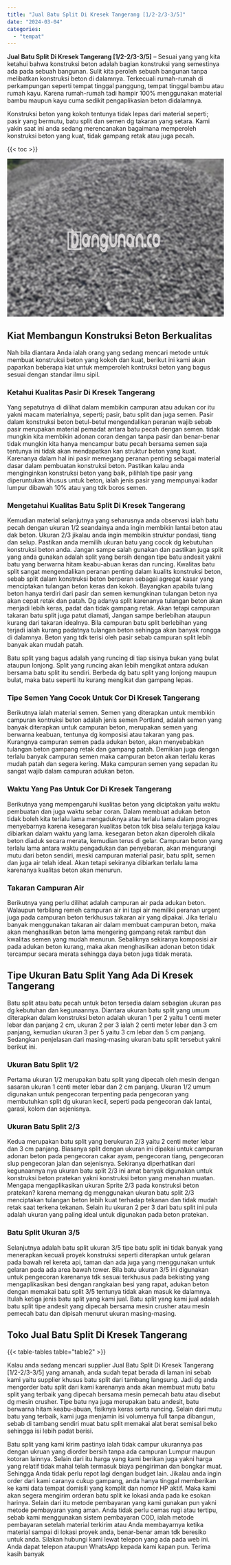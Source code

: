 ```yaml
---
title: "Jual Batu Split Di Kresek Tangerang [1/2-2/3-3/5]"
date: "2024-03-04"
categories: 
  - "tempat"
---
```


**Jual Batu Split Di Kresek Tangerang \[1/2-2/3-3/5\]** – Sesuai yang yang kita ketahui bahwa konstruksi beton adalah bagian konstruksi yang semestinya ada pada sebuah bangunan. Sulit kita peroleh sebuah bangunan tanpa melibatkan konstruksi beton di dalamnya. Terkecuali rumah-rumah di perkampungan seperti tempat tinggal panggung, tempat tinggal bambu atau rumah kayu. Karena rumah-rumah tadi hampir 100% menggunakan material bambu maupun kayu cuma sedikit pengaplikasian beton didalamnya.

Konstruksi beton yang kokoh tentunya tidak lepas dari material seperti; pasir yang bermutu, batu split dan semen dg takaran yang setara. Kami yakin saat ini anda sedang merencanakan bagaimana memperoleh konstruksi beton yang kuat, tidak gampang retak atau juga pecah.

{{< toc >}}

![Jual Batu Split Di Kresek Tangerang [1/2-2/3-3/5]](/images/jual-batu-split-10.png)

## Kiat Membangun Konstruksi Beton Berkualitas

Nah bila diantara Anda ialah orang yang sedang mencari metode untuk membuat konstruksi beton yang kokoh dan kuat, berikut ini kami akan paparkan beberapa kiat untuk memperoleh kontruksi beton yang bagus sesuai dengan standar ilmu sipil.

### Ketahui Kualitas Pasir Di Kresek Tangerang

Yang sepatutnya di dilihat dalam membikin campuran atau adukan cor itu yakni macam materialnya, seperti; pasir, batu split dan juga semen. Pasir dalam konstruksi beton betul-betul mengendalikan peranan wajib sebab pasir merupakan material pemadat antara batu pecah dengan semen. tidak mungkin kita membikin adonan coran dengan tanpa pasir dan benar-benar tidak mungkin kita hanya mencampur batu pecah bersama semen saja tentunya ini tidak akan mendapatkan kan struktur beton yang kuat. Karenanya dalam hal ini pasir memegang peranan penting sebagai material dasar dalam pembuatan konstruksi beton. Pastikan kalau anda menginginkan konstruksi beton yang baik, pilihlah tipe pasir yang diperuntukan khusus untuk beton, ialah jenis pasir yang mempunyai kadar lumpur dibawah 10% atau yang tdk boros semen.

### Mengetahui Kualitas Batu Split Di Kresek Tangerang

Kemudian material selanjutnya yang seharusnya anda observasi ialah batu pecah dengan ukuran 1/2 seandainya anda ingin membikin lantai beton atau dak beton. Ukuran 2/3 jikalau anda ingin membikin struktur pondasi, tiang dan selup. Pastikan anda memilih ukuran batu yang cocok dg kebutuhan konstruksi beton anda. Jangan sampe salah gunakan dan pastikan juga split yang anda gunakan adalah split yang bersih dengan tipe batu andesit yakni batu yang berwarna hitam keabu-abuan keras dan runcing. Kwalitas batu split sangat mengendalikan peranan penting dalam kualits konstruksi beton, sebab split dalam konstruksi beton berperan sebagai agregat kasar yang menciptakan tulangan beton keras dan kokoh. Bayangkan apabila tulang beton hanya terdiri dari pasir dan semen kemungkinan tulangan beton nya akan cepat retak dan patah. Dg adanya split karenanya tulangan beton akan menjadi lebih keras, padat dan tidak gampang retak. Akan tetapi campuran takaran batu split juga patut diamati, Jangan sampe berlebihan ataupun kurang dari takaran idealnya. Bila campuran batu split berlebihan yang terjadi ialah kurang padatnya tulangan beton sehingga akan banyak rongga di dalamnya. Beton yang tdk terisi oleh pasir sebab campuran split lebih banyak akan mudah patah.

Batu split yang bagus adalah yang runcing di tiap sisinya bukan yang bulat ataupun lonjong. Split yang runcing akan lebih mengikat antara adukan bersama batu split itu sendiri. Berbeda dg batu split yang lonjong maupun bulat, maka batu seperti itu kurang mengikat dan gampang lepas.

### Tipe Semen Yang Cocok Untuk Cor Di Kresek Tangerang

Berikutnya ialah material semen. Semen yang diterapkan untuk membikin campuran kontruksi beton adalah jenis semen Portland, adalah semen yang banyak diterapkan untuk campuran beton, merupakan semen yang berwarna keabuan, tentunya dg komposisi atau takaran yang pas. Kurangnya campuran semen pada adukan beton, akan menyebabkan tulangan beton gampang retak dan gampang patah. Demikian juga dengan terlalu banyak campuran semen maka campuran beton akan terlalu keras mudah patah dan segera kering. Maka campuran semen yang sepadan itu sangat wajib dalam campuran adukan beton.

### Waktu Yang Pas Untuk Cor Di Kresek Tangerang

Berikutnya yang mempengaruhi kualitas beton yang diciptakan yaitu waktu pembuatan dan juga waktu sebar coran. Dalam membuat adukan beton tidak boleh kita terlalu lama mengaduknya atau terlalu lama dalam progres menyebarnya karena kesegaran kualitas beton tdk bisa selalu terjaga kalau dibiarkan dalam waktu yang lama. kesegaran beton akan diperoleh dikala beton diaduk secara merata, kemudian terus di gelar. Campuran beton yang terlalu lama antara waktu pengadukan dan penyebaran, akan mengurangi mutu dari beton sendiri, meski campuran material pasir, batu split, semen dan juga air telah ideal. Akan tetapi sekiranya dibiarkan terlalu lama karenanya kualitas beton akan menurun.

### Takaran Campuran Air

Berikutnya yang perlu dilihat adalah campuran air pada adukan beton. Walaupun terbilang remeh campuran air ini tapi air memiliki peranan urgent juga pada campuran beton terkhusus takaran air yang dipakai. Jika terlalu banyak menggunakan takaran air dalam membuat campuran beton, maka akan menghasilkan beton lama mengering gampang retak rambut dan kwalitas semen yang mudah menurun. Sebaliknya sekiranya komposisi air pada adukan beton kurang, maka akan menghasilkan adonan beton tidak tercampur secara merata sehingga daya beton juga tidak merata.

## Tipe Ukuran Batu Split Yang Ada Di Kresek Tangerang

Batu split atau batu pecah untuk beton tersedia dalam sebagian ukuran pas dg kebutuhan dan kegunaannya. Diantara ukuran batu split yang umum diterapkan dalam konstruksi beton adalah ukuran 1 per 2 yaitu 1 centi meter lebar dan panjang 2 cm, ukuran 2 per 3 ialah 2 centi meter lebar dan 3 cm panjang, kemudian ukuran 3 per 5 yaitu 3 cm lebar dan 5 cm panjang. Sedangkan penjelasan dari masing-masing ukuran batu split tersebut yakni berikut ini.

### Ukuran Batu Split 1/2

Pertama ukuran 1/2 merupakan batu split yang dipecah oleh mesin dengan sasaran ukuran 1 centi meter lebar dan 2 cm panjang. Ukuran 1/2 umum digunakan untuk pengecoran terpenting pada pengecoran yang membutuhkan split dg ukuran kecil, seperti pada pengecoran dak lantai, garasi, kolom dan sejenisnya.

### Ukuran Batu Split 2/3

Kedua merupakan batu split yang berukuran 2/3 yaitu 2 centi meter lebar dan 3 cm panjang. Biasanya split dengan ukuran ini dipakai untuk campuran adonan beton pada pengecoran cakar ayam, pengecoran tiang, pengecoran slup pengecoran jalan dan sejenisnya. Sekiranya diperhatikan dari kegunaannya nya ukuran batu split 2/3 ini amat banyak digunakan untuk konstruksi beton pratekan yakni konstruksi beton yang menahan muatan. Mengapa mengaplikasikan ukuran Sprite 2/3 pada konstruksi beton pratekan? karena memang dg menggunakan ukuran batu split 2/3 menciptakan tulangan beton lebih kuat terhadap tekanan dan tidak mudah retak saat terkena tekanan. Selain itu ukuran 2 per 3 dari batu split ini pula adalah ukuran yang paling ideal untuk digunakan pada beton pratekan.

### Batu Split Ukuran 3/5

Selanjutnya adalah batu split ukuran 3/5 tipe batu split ini tidak banyak yang menerapkan kecuali proyek konstruksi seperti diterapkan untuk gelaran pada bawah rel kereta api, taman dan ada juga yang menggunakan untuk gelaran pada ada area bawah tower. Bila batu ukuran 3/5 ini digunakan untuk pengecoran karenanya tdk sesuai terkhusus pada bekisting yang mengaplikasikan besi dengan rangkaian besi yang rapat, adukan beton dengan memakai batu split 3/5 tentunya tidak akan masuk ke dalamnya. Itulah ketiga jenis batu split yang kami jual. Batu split yang kami jual adalah batu split tipe andesit yang dipecah bersama mesin crusher atau mesin pemecah batu dan dipisah menurut ukuran masing-masing.

## Toko Jual Batu Split Di Kresek Tangerang

{{< table-tables table="table2" >}}

Kalau anda sedang mencari supplier Jual Batu Split Di Kresek Tangerang \[1/2-2/3-3/5\] yang amanah, anda sudah tepat berada di laman ini sebab kami yaitu supplier khusus batu split dari tambang langsung. Jadi dg anda mengorder batu split dari kami karenanya anda akan membuat mutu batu split yang terbaik yang dipecah bersama mesin pemecah batu atau disebut dg mesin crusher. Tipe batu nya juga merupakan batu andesit, batu berwarna hitam keabu-abuan, fisiknya keras serta runcing. Selain dari mutu batu yang terbaik, kami juga menjamin isi volumenya full tanpa dibangun, sebab di tambang sendiri muat batu split memakai alat berat semisal beko sehingga isi lebih padat berisi.

Batu split yang kami kirim pastinya ialah tidak campur ukurannya pas dengan ukruan yang diorder bersih tanpa ada campuran Lumpur maupun kotoran lainnya. Selain dari itu harga yang kami berikan juga yakni harga yang relatif tidak mahal telah termasuk biaya pengiriman dan bongkar muat. Sehingga Anda tidak perlu repot lagi dengan budget lain. Jikalau anda ingin order dari kami caranya cukup gampang, anda hanya tinggal memberikan ke kami data tempat domisili yang komplit dan nomor HP aktif. Maka kami akan segera mengirim orderan batu split ke lokasi anda pada ke esokan harinya. Selain dari itu metode pembayaran yang kami gunakan pun yakni metode pembayaran yang aman. Anda tidak perlu cemas rugi atau tertipu, sebab kami menggunakan sistem pembayaran COD, ialah metode pembayaran setelah material terkirim atau Anda membayarnya ketika material sampai di lokasi proyek anda, benar-benar aman tdk beresiko untuk anda. Silakan hubungi kami lewat telepon yang ada pada web ini. Anda dapat telepon ataupun WhatsApp kepada kami kapan pun. Terima kasih banyak
